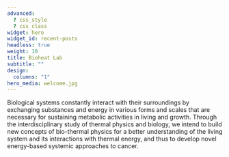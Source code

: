 ```yaml
---
advanced:
  ? css_style
  ? css_class
widget: hero
widget_id: recent-posts
headless: true
weight: 10
title: Bioheat Lab
subtitle: ""
design:
  columns: "1"
hero_media: welcome.jpg
---
```

Biological systems constantly interact with their surroundings by exchanging substances and energy in various forms and scales that are necessary for sustaining metabolic activities in living and growth. Through the interdisciplinary study of thermal physics and biology, we intend to build new concepts of bio-thermal physics for a better understanding of the living system and its interactions with thermal energy, and thus to develop novel energy-based systemic approaches to cancer.